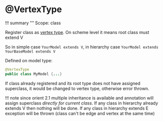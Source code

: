 # @VertexType

!!! summary ""
    Scope: class

Register class as [vertex type](https://orientdb.org/docs/3.1.x/java/Graph-VE.html#vertices). On scheme level it means root class must extend V

So in simple case `YourModel extends V`, in hierarchy case `YourModel extends YourBaseModel extends V`

Defined on model type:

```java
@VertexType
public class MyModel {...}
```

If class already registered and its root type does not have assigned superclass, it would be changed to vertex type, otherwise error thrown.

!!! note 
    since orient 2.1 multiple inheritance is available and annotation will assign superclass *directly for current class*. 
    If any class in hierarchy already extends V then nothing will be done. If any class in hierarchy extends E exception will be thrown (class can't be edge and vertex at the same time)
